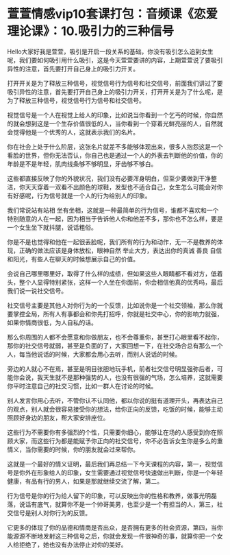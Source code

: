 # 萱萱情感vip10套课打包：音频课《恋爱理论课》：10.吸引力的三种信号

Hello大家好我是萱萱，吸引是开启一段关系的基础，你没有吸引怎么追到女生呢，我们要如何吸引用什么吸引，这是今天萱萱要讲的内容，上期萱萱说了要吸引异性的注意，首先要打开自己身上的吸引力开关。

打开开关是为了释放三种信号，视觉信号行为信号和社交信号，前面我们讲过了要吸引异性的注意，首先要打开自己身上的吸引力开关，打开开关是为了什么呢，是为了释放三种信号，视觉信号行为信号和社交信号。

视觉信号是一个人在视觉上给人的印象，比如说当你看到一个乞丐的时候，你自然的就会想到这是一个生存价值很低的人，当你看到一个穿着光鲜亮丽的人，自然就会觉得他是一个优秀的人，这就表示我们的名片。

你在社会上处于什么阶层，这张名片就差不多能够体现出来，很多人抱怨这是一个看脸的世界，但你无法否认，你自己也是通过一个人的外表去判断他的价值，你的年龄是不是年轻，肌肉线条够不够明显，牙齿够不够白。

这些都直接反映了你的外貌状况，我们没有必要浑身明白，但至少要做到干净整洁，你天天穿着一双看不出颜色的球鞋，发型也不适合自己，女生怎么可能会对你有好感呢，行为信号就是一个人的行为给别人的印象。

我们常说站有站相 坐有坐相，这就是一种最简单的行为信号，谁都不喜欢和一个特别随意的人在一起，因为相当于告诉他人你和他差不多，那你也不怎么样，要是一个女生坐下就抖腿，说话粗俗。

你是不是也觉得和他在一起很丢脸呢，我们所有的行为和动作，无一不是教养的体现，正确的做法应该是身体放松，眼神自然 举止大方，表达出你的真诚 善良 自信和阳光，有些人在聊天的时候想展示自己的价值。

会说自己哪里哪里好，取得了什么样的成绩，但如果这些人眼睛都不看对方，低着头，整个人显得特别紧张，这样一个人坐在你面前，你会相信他真的优秀吗，最后我们说一说社交信号。

社交信号主要是其他人对你行为的一个反馈，比如说你是一个社交领袖，那么你就要掌控全局，所有人有事都会和你先打招呼，你就是社交中心，你的影响力就强，如果你情商很低，为人自私的话。

那么你周围的人都不会愿意和你做朋友，也不会尊重你，甚至打心眼里看不起你，那你的社交信号就弱，甚至是负面的了，大家回想一下，在社交场合总有那么一个人，每当他说话的时候，大家都会用心去听，而别人说话的时候。

旁边的人就心不在焉，甚至是明目张胆地玩手机，前者社交信号明显强弥后者，可能你会说，我天生就不是那种强势的人，也没有很强的气场，怎么培养，这就需要你平时注意自己的社交习惯，比如一群人在讨论的时候。

别人发言你用心去听，不管你认不认同他，都以你说的挺有道理开头，再表达自己的观点，别人就会很容易接受你的想法，给你正向的反馈，吃饭的时候，能够主动照顾好身边的朋友，帮大家安排座位。

这些行为不需要你有多强烈的个性，只需要你细心，能够让在场的人感受到你在照顾大家，而这些行为都是能赋予你正向的社交信号，你不必告诉女生你是多么的重情义，当你需要的时候，你的朋友就会过来帮你。

这就是一个最好的情义证明，最后我们再总结一下今天课程的内容，第一，视觉信号是你外在形象给人的印象，女生需要通过视觉信号快速做出判断，你是一个年轻健康，有品有行的男人，如果是那就继续交流了解，第二。

行为信号是你的行为给人留下的印象，可以反映出你的性格和教养，做事光明磊落，说话有底气，就算你不是一个帅哥美男，也至少是一个有担当的人，第三，社交信号是别人对你行为的反馈。

它更多的体现了你的品德和情商是否出众，是否拥有更多的社会资源，第四，当你能源源不断地发射这三种信号之后，你就会发现一件很神奇的事，就算你把一个女人给拒绝了，她也没有办法停止对你的美好。

